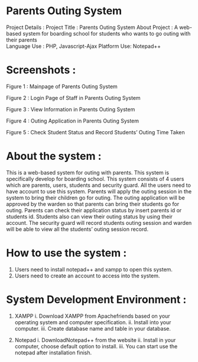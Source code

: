 
# Parents Outing System

Project Details :
Project Title :	Parents Outing System
About Project :	A web-based system for boarding school for students who wants to go outing with their parents  
Language Use :	PHP, Javascript-Ajax
Platform Use:	Notepad++

# Screenshots :
 
Figure 1 : Mainpage of Parents Outing System
 
Figure 2 : Login Page of Staff in Parents Outing System

 
Figure 3 : View Information in Parents Outing System

 
Figure 4 : Outing Application in Parents Outing System

 
Figure 5 : Check Student Status and Record Students’ Outing Time Taken

# About the system :
This is a web-based system for outing with parents. This system is specifically develop for boarding school. This system consists of 4 users which are parents, users, students and security guard. All the users need to have account to use this system. Parents will apply the outing session in the system to bring their children go for outing. The outing application will be approved by the warden so that parents can bring their students go for outing. Parents can check their application status by insert parents id or students id. Students also can view their outing status by using their account. The security guard will record students outing session and warden will be able to view all the students’ outing session record.

# How to use the system :
1.	Users need to install notepad++ and  xampp to open this system.
2.	Users need to create an account to access into the system.

# System Development Environment :
1.	XAMPP
i.	Download XAMPP from Apachefriends based on your operating system and computer specification.
ii.	Install into your computer.
iii.	Create database name and table in your database.

2.	Notepad
i.	DownloadNotepad++ from the website
ii.	Install in your computer, choose default option to install.
iii.	You can start use the notepad after installation finish.


